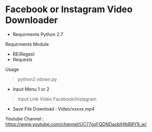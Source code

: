 # Facebook or Instagram Video Downloader

- Requirments Python 2.7

Requirments Module
* RE(Regex)
* Requests

Usage
> python2 vdown.py
* Input Menu 1 or 2
> Input Link Video Facebook/Instagram

* Save File Download : Video/xxxxx.mp4

Youtube Channel : https://www.youtube.com/channel/UC77gxFQDNDaoblHlbB8Y9_w/
